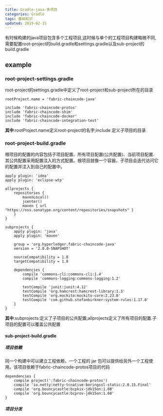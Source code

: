```yaml
---
title: Gradle-java-多项目
categories: Gradle
tags: 基础知识
updated: 2019-02-15
---
```


有时候构建的java项目包含多个工程项目,这时候与单个的工程项目构建略微不同,需要配置root-project的build.gradle和settings.gradle以及sub-project的build.gradle

## example ##

### root-project-settings.gradle ###

root-project的settings.gradle中定义了root-project和sub-project所在的目录

```
rootProject.name = 'fabric-chaincode-java'

include 'fabric-chaincode-protos'
include 'fabric-chaincode-shim'
include 'fabric-chaincode-docker'
include 'fabric-chaincode-integration-test'
```
**其中**:rootProject.name定义root-project的名字;include 定义子项目的目录

### root-project-build.gradle ###
根项目的配置的内容包括子项目配置、所有项目配置(公共配置)、当前项目配置.其公共配置采用配置注入的方式配置。根项目就像一个容器，子项目会迭代访问它的配置并注入到自己的配置中。

```
apply plugin: 'idea'
apply plugin: 'eclipse-wtp'

allprojects {
    repositories {
        mavenLocal()
        jcenter()
        maven { url "https://oss.sonatype.org/content/repositories/snapshots" }
    }
}

subprojects {
    apply plugin: 'java'
    apply plugin: 'maven'

    group = 'org.hyperledger.fabric-chaincode-java'
    version = '2.0.0-SNAPSHOT'

    sourceCompatibility = 1.8
    targetCompatibility = 1.8

    dependencies {
        compile 'commons-cli:commons-cli:1.4'
        compile 'commons-logging:commons-logging:1.2'

        testCompile 'junit:junit:4.12'
        testCompile 'org.hamcrest:hamcrest-library:1.3'
        testCompile 'org.mockito:mockito-core:2.23.0'
        testCompile 'com.github.stefanbirkner:system-rules:1.17.0'
    }
}

```
**其中**:subprojects:定义了子项目的公共配置;allprojects定义了所有项目的配置.子项目的配置可以覆盖公共配置

#### sub-project-build.gradle ###

##### 项目依赖 #####
同一个构建中可以建立工程依赖，一个工程的 jar 包可以提供给另外一个工程使用。该项目依赖于fabric-chaincode-protos项目的代码
```
dependencies {
    compile project(':fabric-chaincode-protos')
    compile 'io.netty:netty-tcnative-boringssl-static:2.0.15.Final'
    compile 'org.bouncycastle:bcpkix-jdk15on:1.60'
    compile 'org.bouncycastle:bcprov-jdk15on:1.60'
}
```

##### 项目分发 #####